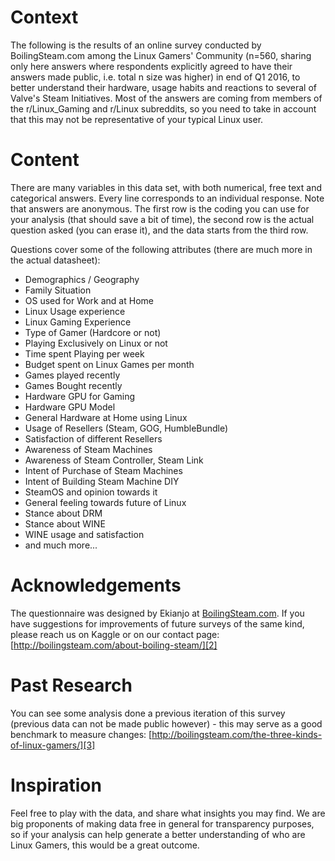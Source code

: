 # Context 
The following is the results of an online survey conducted by BoilingSteam.com among the Linux Gamers' Community (n=560, sharing only here answers where respondents explicitly agreed to have their answers made public, i.e. total n size was higher) in end of Q1 2016, to better understand their hardware, usage habits and reactions to several of Valve's Steam Initiatives. Most of the answers are coming from members of the r/Linux_Gaming and r/Linux subreddits, so you need to take in account that this may not be representative of your typical Linux user.  

# Content
There are many variables in this data set, with both numerical, free text and categorical answers. Every line corresponds to an individual response. Note that answers are anonymous. The first row is the coding you can use for your analysis (that should save a bit of time), the second row is the actual question asked (you can erase it), and the data starts from the third row. 

Questions cover some of the following attributes (there are much more in the actual datasheet):

- Demographics / Geography
- Family Situation
- OS used for Work and at Home
- Linux Usage experience
- Linux Gaming Experience
- Type of Gamer (Hardcore or not)
- Playing Exclusively on Linux or not
- Time spent Playing per week
- Budget spent on Linux Games per month
- Games played recently
- Games Bought recently
- Hardware GPU for Gaming
- Hardware GPU Model
- General Hardware at Home using Linux
- Usage of Resellers (Steam, GOG, HumbleBundle)
- Satisfaction of different Resellers
- Awareness of Steam Machines
- Awareness of Steam Controller, Steam Link
- Intent of Purchase of Steam Machines
- Intent of Building Steam Machine DIY
- SteamOS and opinion towards it
- General feeling towards future of Linux 
- Stance about DRM
- Stance about WINE
- WINE usage and satisfaction
- and much more...

# Acknowledgements
The questionnaire was designed by Ekianjo at [BoilingSteam.com][1]. If you have suggestions for improvements of future surveys of the same kind, please reach us on Kaggle or on our contact page: [http://boilingsteam.com/about-boiling-steam/][2]

# Past Research
You can see some analysis done a previous iteration of this survey (previous data can not be made public however) - this may serve as a good benchmark to measure changes: [http://boilingsteam.com/the-three-kinds-of-linux-gamers/][3]

# Inspiration
Feel free to play with the data, and share what insights you may find. We are big proponents of making data free in general for transparency purposes, so if your analysis can help generate a better understanding of who are Linux Gamers, this would be a great outcome. 


  [1]: http://www.boilingsteam.com
  [2]: http://boilingsteam.com/about-boiling-steam/
  [3]: http://boilingsteam.com/the-three-kinds-of-linux-gamers/
